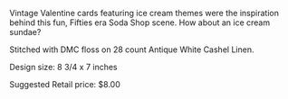 Vintage Valentine cards featuring ice cream themes were the inspiration behind this fun, Fifties era Soda Shop scene. How about an ice cream sundae?

Stitched with DMC floss on 28 count Antique White Cashel Linen.

Design size: 8 3/4 x 7 inches

Suggested Retail price: $8.00
